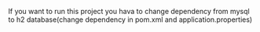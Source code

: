 If you want to run this project you hava to change dependency from mysql to h2 database(change dependency in pom.xml and application.properties)